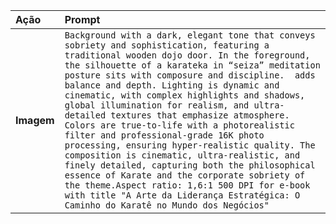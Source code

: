 | Ação | Prompt |
| :--- | :--- |
| **Imagem** | `Background with a dark, elegant tone that conveys sobriety and sophistication, featuring a traditional wooden dojo door. In the foreground, the silhouette of a karateka in “seiza” meditation posture sits with composure and discipline.  adds balance and depth. Lighting is dynamic and cinematic, with complex highlights and shadows, global illumination for realism, and ultra-detailed textures that emphasize atmosphere. Colors are true-to-life with a photorealistic filter and professional-grade 16K photo processing, ensuring hyper-realistic quality. The composition is cinematic, ultra-realistic, and finely detailed, capturing both the philosophical essence of Karate and the corporate sobriety of the theme.Aspect ratio: 1,6:1 500 DPI for e-book with title "A Arte da Liderança Estratégica: O Caminho do Karatê no Mundo dos Negócios"` |